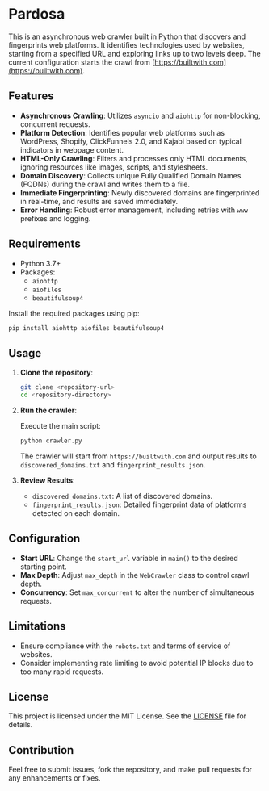 # Pardosa

This is an asynchronous web crawler built in Python that discovers and fingerprints web platforms. It identifies technologies used by websites, starting from a specified URL and exploring links up to two levels deep. The current configuration starts the crawl from [https://builtwith.com](https://builtwith.com).

## Features

- **Asynchronous Crawling**: Utilizes `asyncio` and `aiohttp` for non-blocking, concurrent requests.
- **Platform Detection**: Identifies popular web platforms such as WordPress, Shopify, ClickFunnels 2.0, and Kajabi based on typical indicators in webpage content.
- **HTML-Only Crawling**: Filters and processes only HTML documents, ignoring resources like images, scripts, and stylesheets.
- **Domain Discovery**: Collects unique Fully Qualified Domain Names (FQDNs) during the crawl and writes them to a file.
- **Immediate Fingerprinting**: Newly discovered domains are fingerprinted in real-time, and results are saved immediately.
- **Error Handling**: Robust error management, including retries with `www` prefixes and logging.

## Requirements

- Python 3.7+
- Packages:
  - `aiohttp`
  - `aiofiles`
  - `beautifulsoup4`

Install the required packages using pip:

```bash
pip install aiohttp aiofiles beautifulsoup4
```

## Usage

1. **Clone the repository**:

   ```bash
   git clone <repository-url>
   cd <repository-directory>
   ```

2. **Run the crawler**:

   Execute the main script:

   ```bash
   python crawler.py
   ```

   The crawler will start from `https://builtwith.com` and output results to `discovered_domains.txt` and `fingerprint_results.json`.

3. **Review Results**:
   - `discovered_domains.txt`: A list of discovered domains.
   - `fingerprint_results.json`: Detailed fingerprint data of platforms detected on each domain.

## Configuration

- **Start URL**: Change the `start_url` variable in `main()` to the desired starting point.
- **Max Depth**: Adjust `max_depth` in the `WebCrawler` class to control crawl depth.
- **Concurrency**: Set `max_concurrent` to alter the number of simultaneous requests.

## Limitations

- Ensure compliance with the `robots.txt` and terms of service of websites.
- Consider implementing rate limiting to avoid potential IP blocks due to too many rapid requests.

## License

This project is licensed under the MIT License. See the [LICENSE](LICENSE) file for details.

## Contribution

Feel free to submit issues, fork the repository, and make pull requests for any enhancements or fixes.
